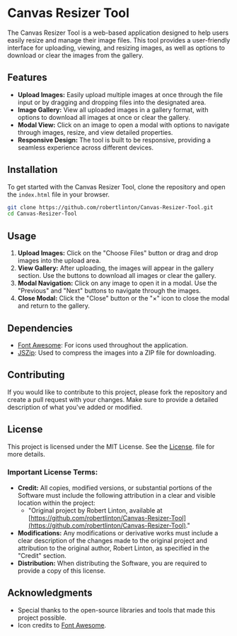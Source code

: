 
# Canvas Resizer Tool

The Canvas Resizer Tool is a web-based application designed to help users easily resize and manage their image files. This tool provides a user-friendly interface for uploading, viewing, and resizing images, as well as options to download or clear the images from the gallery.

## Features

- **Upload Images:** Easily upload multiple images at once through the file input or by dragging and dropping files into the designated area.
- **Image Gallery:** View all uploaded images in a gallery format, with options to download all images at once or clear the gallery.
- **Modal View:** Click on an image to open a modal with options to navigate through images, resize, and view detailed properties.
- **Responsive Design:** The tool is built to be responsive, providing a seamless experience across different devices.

## Installation

To get started with the Canvas Resizer Tool, clone the repository and open the `index.html` file in your browser.

```bash
git clone https://github.com/robertlinton/Canvas-Resizer-Tool.git
cd Canvas-Resizer-Tool
```

## Usage

1. **Upload Images:** Click on the "Choose Files" button or drag and drop images into the upload area.
2. **View Gallery:** After uploading, the images will appear in the gallery section. Use the buttons to download all images or clear the gallery.
3. **Modal Navigation:** Click on any image to open it in a modal. Use the "Previous" and "Next" buttons to navigate through the images.
4. **Close Modal:** Click the "Close" button or the "×" icon to close the modal and return to the gallery.

## Dependencies

- [Font Awesome](https://cdnjs.com/libraries/font-awesome): For icons used throughout the application.
- [JSZip](https://stuk.github.io/jszip/): Used to compress the images into a ZIP file for downloading.

## Contributing

If you would like to contribute to this project, please fork the repository and create a pull request with your changes. Make sure to provide a detailed description of what you've added or modified.

## License

This project is licensed under the MIT License. See the [License](https://fontawesome.com/). file for more details.

### Important License Terms:
- **Credit:** All copies, modified versions, or substantial portions of the Software must include the following attribution in a clear and visible location within the project:
  - "Original project by Robert Linton, available at [https://github.com/robertlinton/Canvas-Resizer-Tool](https://github.com/robertlinton/Canvas-Resizer-Tool)."
- **Modifications:** Any modifications or derivative works must include a clear description of the changes made to the original project and attribution to the original author, Robert Linton, as specified in the "Credit" section.
- **Distribution:** When distributing the Software, you are required to provide a copy of this license.

## Acknowledgments

- Special thanks to the open-source libraries and tools that made this project possible.
- Icon credits to [Font Awesome](https://fontawesome.com/).

